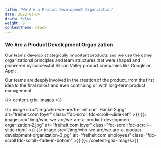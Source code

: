 ```yaml
---
title: "We Are a Product Development Organization"
date: 2022-02-04
draft: false
weight: 9
contentTheme: black
---
```


### We Are a Product Development Organization

Our teams develop strategically important products and we use the same organizational principles and team structures that were shaped and pioneered by successful Silicon Valley product companies like Google or Apple.

Our teams are deeply involved in the creation of the product, from the first idea to the final rollout and even continuing on with long-term product management.

{{< content-grid-images >}}
  <!-- <div class="fdc-scroll fdc-scroll--slide-left">
    {{< youtube DMNt1re-kRY >}}
  </div> -->
  {{< image src="/img/who-we-are/freiheit.com_HackerX.jpg" alt="freiheit.com foyer" class="fdc-scroll fdc-scroll--slide-left" >}}
  {{< image src="/img/who-we-are/we-are-a-product-development-organization-2.jpg" alt="freiheit.com foyer" class="fdc-scroll fdc-scroll--slide-right" >}}
  {{< image src="/img/who-we-are/we-are-a-product-development-organization-3.jpg" alt="freiheit.com employees" class="fdc-scroll fdc-scroll--fade-in-bottom" >}}
{{< /content-grid-images>}}
